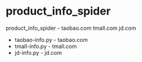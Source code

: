 # product_info_spider
product_info_spider - taobao.com tmall.com jd.com

- taobao-info.py - taobao.com
- tmall-info.py - tmall.com
- jd-info.py - jd.com
